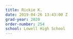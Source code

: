 ```yaml
---
title: Rickie K.
date: 2019-04-26 13:43:00 Z
grad-year: 2020
order-number: 254
school: Lowell High School
---
```


